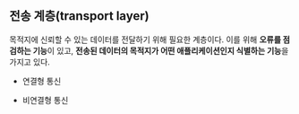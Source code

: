 ## 전송 계층(transport layer)

목적지에 신뢰할 수 있는 데이터를 전달하기 위해 필요한 계층이다. 이를 위해 **오류를 점검하는 기능**이 있고, **전송된 데이터의 목적지가 어떤 애플리케이션인지 식별하는 기능**을 가지고 있다.

- 연결형 통신

- 비연결형 통신
